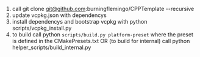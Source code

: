 1. call git clone git@github.com:burningflemingo/CPPTemplate --recursive
2. update vcpkg.json with dependencys
3. install dependencys and bootstrap vcpkg with python scripts/vcpkg_install.py
4. to build call python ```scripts/build.py platform-preset```  where the preset is defined in the CMakePresets.txt OR (to build for internal) call python helper_scripts/build_internal.py
